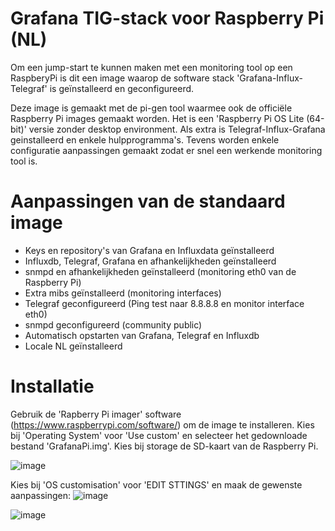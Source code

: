 # Grafana TIG-stack voor Raspberry Pi (NL)

Om een jump-start te kunnen maken met een monitoring tool op een RaspberyPi is dit een image waarop de software stack 'Grafana-Influx-Telegraf' is geïnstalleerd en geconfigureerd.

Deze image is gemaakt met de pi-gen tool waarmee ook de officiële Raspberry Pi images gemaakt worden. Het is een 'Raspberry Pi OS Lite (64-bit)' versie zonder desktop environment. Als extra is Telegraf-Influx-Grafana geinstalleerd en enkele hulpprogramma's. Tevens worden enkele configuratie aanpassingen gemaakt zodat er snel een werkende monitoring tool is.

# Aanpassingen van de standaard image

- Keys en repository's van Grafana en Influxdata geïnstalleerd
- Influxdb, Telegraf, Grafana en afhankelijkheden geïnstalleerd
- snmpd en afhankelijkheden geïnstalleerd (monitoring eth0 van de Raspberry Pi)
- Extra mibs geïnstalleerd (monitoring interfaces)
- Telegraf geconfigureerd (Ping test naar 8.8.8.8 en monitor interface eth0)
- snmpd geconfigureerd (community public)
- Automatisch opstarten van Grafana, Telegraf en Influxdb
- Locale NL geïnstalleerd

# Installatie

Gebruik de 'Rapberry Pi imager' software (https://www.raspberrypi.com/software/) om de image te installeren. Kies bij 'Operating System' voor 'Use custom' en selecteer het gedownloade bestand 'GrafanaPi.img'. Kies bij storage de SD-kaart van de Raspberry Pi.

![image](https://github.com/user-attachments/assets/8e4cd44c-cb97-47f5-9b36-7af5fc9aa03a)

Kies bij 'OS customisation' voor 'EDIT STTINGS' en maak de gewenste aanpassingen:
![image](https://github.com/user-attachments/assets/9f97031c-e19c-4012-b69f-917b7f1cf7c2)

![image](https://github.com/user-attachments/assets/e11943c9-463b-47c7-9b6e-7c1656886a10)
